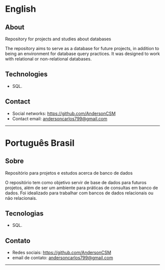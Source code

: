 # English
## About
Repository for projects and studies about databases

The repository aims to serve as a database for future projects, in addition to being an environment for database query practices. It was designed to work with relational or non-relational databases.

## Technologies
- SQL.

## Contact
- Social networks: https://github.com/AndersonCSM
- Contact email: andersoncarlos799@gmail.com

---
# Português Brasil
## Sobre
Repositório para projetos e estudos acerca de banco de dados

O repositório tem como objetivo servir de base de dados para futuros projetos, além de ser um ambiente para práticas de consultas em banco de dados. Foi idealizado para trabalhar com bancos de dados relacionais ou não relacionais.

## Tecnologias
- SQL.

## Contato
- Redes sociais: https://github.com/AndersonCSM
- email de contato: andersoncarlos799@gmail.com

---
